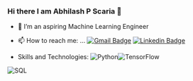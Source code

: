 ### Hi there I am Abhilash P Scaria 👋

- 🌱 I’m an aspiring Machine Learning Engineer
- 📫 How to reach me: ... [![Gmail Badge](https://img.shields.io/badge/-abhilashscaria@gmail.com-red?style=flat-pill&logo=Gmail&logoColor=white&link=mailto:abhilashscaria@gmail.com)](mailto:abhilashscaria@gmail.com)
[![Linkedin Badge](https://img.shields.io/badge/-Abhilash-blue?style=flat-pill&logo=Linkedin&logoColor=white&link=https://www.linkedin.com/in/abhilash-scaria-04359531/)](https://www.linkedin.com/in/abhilash-scaria-04359531/)
 
 
 - Skills and Technologies:
 <img alt="Python" src="https://img.shields.io/badge/-Python-3776AB?style=flat-pill&logo=Python&logoColor=white" /><img alt="TensorFlow" src="https://img.shields.io/badge/TensorFlow-%23FF6F00.svg?style=for-the-badge&logo=TensorFlow&logoColor=white" />
 <img alt = "SQL" src="https://img.shields.io/badge/MySQL-00000F?style=for-the-badge&logo=mysql&logoColor=white"/>

